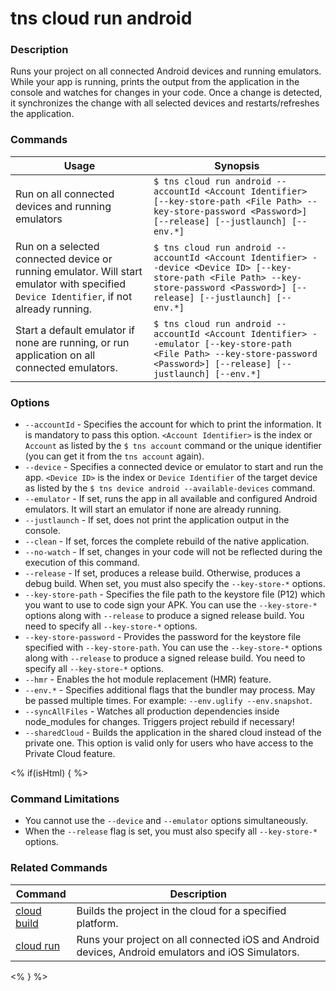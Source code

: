 # tns cloud run android

### Description

Runs your project on all connected Android devices and running emulators. While your app is running, prints the output from the application in the console and watches for changes in your code. Once a change is detected, it synchronizes the change with all selected devices and restarts/refreshes the application.

### Commands

Usage | Synopsis
---|---
Run on all connected devices and running emulators | `$ tns cloud run android --accountId <Account Identifier> [--key-store-path <File Path> --key-store-password <Password>] [--release] [--justlaunch] [--env.*]`
Run on a selected connected device or running emulator. Will start emulator with specified `Device Identifier`, if not already running. | `$ tns cloud run android --accountId <Account Identifier> --device <Device ID> [--key-store-path <File Path> --key-store-password <Password>] [--release] [--justlaunch] [--env.*]`
Start a default emulator if none are running, or run application on all connected emulators. | `$ tns cloud run android --accountId <Account Identifier> --emulator [--key-store-path <File Path> --key-store-password <Password>] [--release] [--justlaunch] [--env.*]`

### Options

* `--accountId` - Specifies the account for which to print the information. It is mandatory to pass this option. `<Account Identifier>` is the index or `Account` as listed by the `$ tns account` command or the unique identifier (you can get it from the `tns account` again).
* `--device` - Specifies a connected device or emulator to start and run the app. `<Device ID>` is the index or `Device Identifier` of the target device as listed by the `$ tns device android --available-devices` command.
* `--emulator` - If set, runs the app in all available and configured Android emulators. It will start an emulator if none are already running.
* `--justlaunch` - If set, does not print the application output in the console.
* `--clean` - If set, forces the complete rebuild of the native application.
* `--no-watch` - If set, changes in your code will not be reflected during the execution of this command.
* `--release` - If set, produces a release build. Otherwise, produces a debug build. When set, you must also specify the `--key-store-*` options.
* `--key-store-path` - Specifies the file path to the keystore file (P12) which you want to use to code sign your APK. You can use the `--key-store-*` options along with `--release` to produce a signed release build. You need to specify all `--key-store-*` options.
* `--key-store-password` - Provides the password for the keystore file specified with `--key-store-path`. You can use the `--key-store-*` options along with `--release` to produce a signed release build. You need to specify all `--key-store-*` options.
* `--hmr` - Enables the hot module replacement (HMR) feature.
* `--env.*` - Specifies additional flags that the bundler may process. May be passed multiple times. For example: `--env.uglify --env.snapshot`.
* `--syncAllFiles` - Watches all production dependencies inside node_modules for changes. Triggers project rebuild if necessary!
* `--sharedCloud` - Builds the application in the shared cloud instead of the private one. This option is valid only for users who have access to the Private Cloud feature.

<% if(isHtml) { %>

### Command Limitations

* You cannot use the `--device` and `--emulator` options simultaneously.
* When the `--release` flag is set, you must also specify all `--key-store-*` options.

### Related Commands

Command | Description
----------|----------
[cloud build](cloud-build.html) | Builds the project in the cloud for a specified platform.
[cloud run](cloud-run.html) | Runs your project on all connected iOS and Android devices, Android emulators and iOS Simulators.
<% } %>
